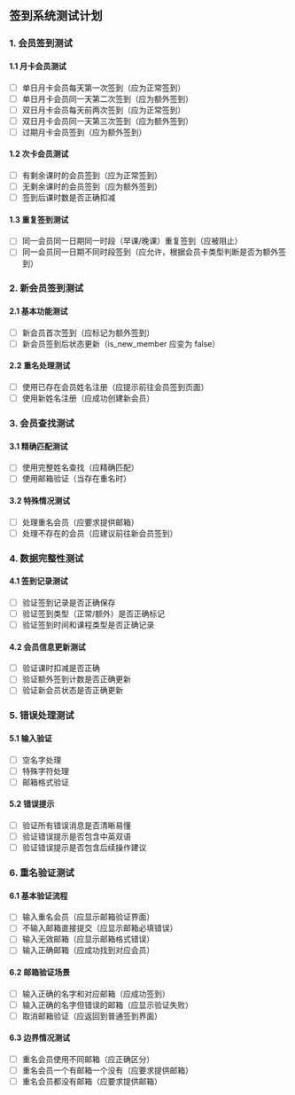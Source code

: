 ## 签到系统测试计划

### 1. 会员签到测试

#### 1.1 月卡会员测试
- [ ] 单日月卡会员每天第一次签到（应为正常签到）
- [ ] 单日月卡会员同一天第二次签到（应为额外签到）
- [ ] 双日月卡会员每天前两次签到（应为正常签到）
- [ ] 双日月卡会员同一天第三次签到（应为额外签到）
- [ ] 过期月卡会员签到（应为额外签到）

#### 1.2 次卡会员测试
- [ ] 有剩余课时的会员签到（应为正常签到）
- [ ] 无剩余课时的会员签到（应为额外签到）
- [ ] 签到后课时数是否正确扣减

#### 1.3 重复签到测试
- [ ] 同一会员同一日期同一时段（早课/晚课）重复签到（应被阻止）
- [ ] 同一会员同一日期不同时段签到（应允许，根据会员卡类型判断是否为额外签到）

### 2. 新会员签到测试

#### 2.1 基本功能测试
- [ ] 新会员首次签到（应标记为额外签到）
- [ ] 新会员签到后状态更新（is_new_member 应变为 false）

#### 2.2 重名处理测试
- [ ] 使用已存在会员姓名注册（应提示前往会员签到页面）
- [ ] 使用新姓名注册（应成功创建新会员）

### 3. 会员查找测试

#### 3.1 精确匹配测试
- [ ] 使用完整姓名查找（应精确匹配）
- [ ] 使用邮箱验证（当存在重名时）

#### 3.2 特殊情况测试
- [ ] 处理重名会员（应要求提供邮箱）
- [ ] 处理不存在的会员（应建议前往新会员签到）

### 4. 数据完整性测试

#### 4.1 签到记录测试
- [ ] 验证签到记录是否正确保存
- [ ] 验证签到类型（正常/额外）是否正确标记
- [ ] 验证签到时间和课程类型是否正确记录

#### 4.2 会员信息更新测试
- [ ] 验证课时扣减是否正确
- [ ] 验证额外签到计数是否正确更新
- [ ] 验证新会员状态是否正确更新

### 5. 错误处理测试

#### 5.1 输入验证
- [ ] 空名字处理
- [ ] 特殊字符处理
- [ ] 邮箱格式验证

#### 5.2 错误提示
- [ ] 验证所有错误消息是否清晰易懂
- [ ] 验证错误提示是否包含中英双语
- [ ] 验证错误提示是否包含后续操作建议

### 6. 重名验证测试

#### 6.1 基本验证流程
- [ ] 输入重名会员（应显示邮箱验证界面）
- [ ] 不输入邮箱直接提交（应显示邮箱必填错误）
- [ ] 输入无效邮箱（应显示邮箱格式错误）
- [ ] 输入正确邮箱（应成功找到对应会员）

#### 6.2 邮箱验证场景
- [ ] 输入正确的名字和对应邮箱（应成功签到）
- [ ] 输入正确的名字但错误的邮箱（应显示验证失败）
- [ ] 取消邮箱验证（应返回到普通签到界面）

#### 6.3 边界情况测试
- [ ] 重名会员使用不同邮箱（应正确区分）
- [ ] 重名会员一个有邮箱一个没有（应要求提供邮箱）
- [ ] 重名会员都没有邮箱（应要求提供邮箱）